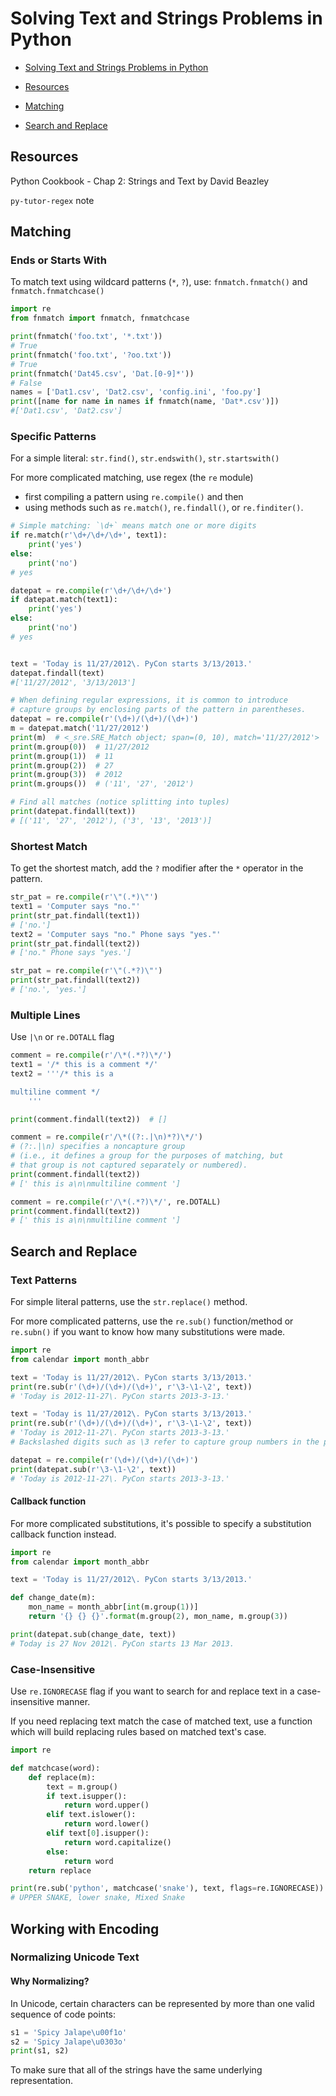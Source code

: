 # Solving Text and Strings Problems in Python

<!-- toc orderedList:0 -->

 - [Solving Text and Strings Problems in Python](#solving-text-and-strings-problems-in-python)

  - [Resources](#resources)
  - [Matching](#matching)
  - [Search and Replace](#search-and-replace)

<!-- tocstop -->

 ## Resources

Python Cookbook - Chap 2: Strings and Text by David Beazley

`py-tutor-regex` note

## Matching

### Ends or Starts With

To match text using wildcard patterns (`*`, `?`), use: `fnmatch.fnmatch()` and `fnmatch.fnmatchcase()`

```python
import re
from fnmatch import fnmatch, fnmatchcase

print(fnmatch('foo.txt', '*.txt'))
# True
print(fnmatch('foo.txt', '?oo.txt'))
# True
print(fnmatch('Dat45.csv', 'Dat.[0-9]*'))
# False
names = ['Dat1.csv', 'Dat2.csv', 'config.ini', 'foo.py']
print([name for name in names if fnmatch(name, 'Dat*.csv')])
#['Dat1.csv', 'Dat2.csv']
```

### Specific Patterns

For a simple literal: `str.find()`, `str.endswith()`, `str.startswith()`

For more complicated matching, use regex (the `re` module)

- first compiling a pattern using `re.compile()` and then
- using methods such as `re.match()`, `re.findall()`, or `re.finditer()`.

```python
# Simple matching: `\d+` means match one or more digits
if re.match(r'\d+/\d+/\d+', text1):
    print('yes')
else:
    print('no')
# yes

datepat = re.compile(r'\d+/\d+/\d+')
if datepat.match(text1):
    print('yes')
else:
    print('no')
# yes


text = 'Today is 11/27/2012\. PyCon starts 3/13/2013.'
datepat.findall(text)
#['11/27/2012', '3/13/2013']

# When defining regular expressions, it is common to introduce
# capture groups by enclosing parts of the pattern in parentheses.
datepat = re.compile(r'(\d+)/(\d+)/(\d+)')
m = datepat.match('11/27/2012')
print(m)  # <_sre.SRE_Match object; span=(0, 10), match='11/27/2012'>
print(m.group(0))  # 11/27/2012
print(m.group(1))  # 11
print(m.group(2))  # 27
print(m.group(3))  # 2012
print(m.groups())  # ('11', '27', '2012')

# Find all matches (notice splitting into tuples)
print(datepat.findall(text))
# [('11', '27', '2012'), ('3', '13', '2013')]
```

### Shortest Match

To get the shortest match, add the `?` modifier after the `*` operator in the pattern.

```python
str_pat = re.compile(r'\"(.*)\"')
text1 = 'Computer says "no."'
print(str_pat.findall(text1))
# ['no.']
text2 = 'Computer says "no." Phone says "yes."'
print(str_pat.findall(text2))
# ['no." Phone says "yes.']

str_pat = re.compile(r'\"(.*?)\"')
print(str_pat.findall(text2))
# ['no.', 'yes.']
```

### Multiple Lines

Use `|\n` or `re.DOTALL` flag

```python
comment = re.compile(r'/\*(.*?)\*/')
text1 = '/* this is a comment */'
text2 = '''/* this is a

multiline comment */
    '''

print(comment.findall(text2))  # []

comment = re.compile(r'/\*((?:.|\n)*?)\*/')
# (?:.|\n) specifies a noncapture group
# (i.e., it defines a group for the purposes of matching, but
# that group is not captured separately or numbered).
print(comment.findall(text2))
# [' this is a\n\nmultiline comment ']

comment = re.compile(r'/\*(.*?)\*/', re.DOTALL)
print(comment.findall(text2))
# [' this is a\n\nmultiline comment ']
```

## Search and Replace

### Text Patterns

For simple literal patterns, use the `str.replace()` method.

For more complicated patterns, use the `re.sub()` function/method or `re.subn()` if you want to know how many substitutions were made.

```python
import re
from calendar import month_abbr

text = 'Today is 11/27/2012\. PyCon starts 3/13/2013.'
print(re.sub(r'(\d+)/(\d+)/(\d+)', r'\3-\1-\2', text))
# 'Today is 2012-11-27\. PyCon starts 2013-3-13.'

text = 'Today is 11/27/2012\. PyCon starts 3/13/2013.'
print(re.sub(r'(\d+)/(\d+)/(\d+)', r'\3-\1-\2', text))
# 'Today is 2012-11-27\. PyCon starts 2013-3-13.'
# Backslashed digits such as \3 refer to capture group numbers in the pattern.

datepat = re.compile(r'(\d+)/(\d+)/(\d+)')
print(datepat.sub(r'\3-\1-\2', text))
# 'Today is 2012-11-27\. PyCon starts 2013-3-13.'
```

#### Callback function

For more complicated substitutions, it's possible to specify a substitution callback function instead.

```python
import re
from calendar import month_abbr

text = 'Today is 11/27/2012\. PyCon starts 3/13/2013.'

def change_date(m):
    mon_name = month_abbr[int(m.group(1))]
    return '{} {} {}'.format(m.group(2), mon_name, m.group(3))

print(datepat.sub(change_date, text))
# Today is 27 Nov 2012\. PyCon starts 13 Mar 2013.
```

### Case-Insensitive

Use `re.IGNORECASE` flag if you want to search for and replace text in a case-insensitive manner.

If you need replacing text match the case of matched text, use a function which will build replacing rules based on matched text's case.

```python
import re

def matchcase(word):
    def replace(m):
        text = m.group()
        if text.isupper():
            return word.upper()
        elif text.islower():
            return word.lower()
        elif text[0].isupper():
            return word.capitalize()
        else:
            return word
    return replace

print(re.sub('python', matchcase('snake'), text, flags=re.IGNORECASE))
# UPPER SNAKE, lower snake, Mixed Snake
```

## Working with Encoding

### Normalizing Unicode Text

#### Why Normalizing?

In Unicode, certain characters can be represented by more than one valid sequence of code points:

```python
s1 = 'Spicy Jalape\u00f1o'
s2 = 'Spicy Jalape\u0303o'
print(s1, s2)
```

To make sure that all of the strings have the same underlying representation.
